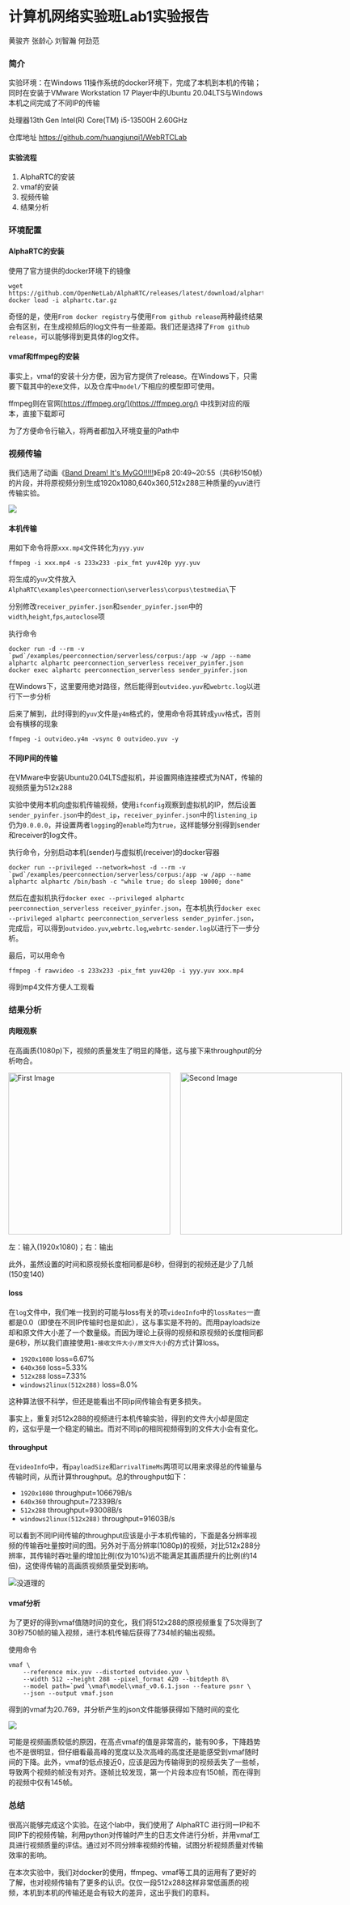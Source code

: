 # 计算机网络实验班Lab1实验报告
黄骏齐 张龄心 刘智瀚 何劲范

### 简介
实验环境：在Windows 11操作系统的docker环境下，完成了本机到本机的传输；同时在安装于VMware Workstation 17 Player中的Ubuntu 20.04LTS与Windows本机之间完成了不同IP的传输

处理器13th Gen Intel(R) Core(TM) i5-13500H 2.60GHz

仓库地址 https://github.com/huangjunqi1/WebRTCLab
#### 实验流程
1. AlphaRTC的安装
2. vmaf的安装
3. 视频传输
4. 结果分析

### 环境配置

#### AlphaRTC的安装
使用了官方提供的docker环境下的镜像

```
wget https://github.com/OpenNetLab/AlphaRTC/releases/latest/download/alphartc.tar.gz
docker load -i alphartc.tar.gz
```

奇怪的是，使用`From docker registry`与使用`From github release`两种最终结果会有区别，在生成视频后的log文件有一些差距。我们还是选择了`From github release`，可以能够得到更具体的log文件。

#### vmaf和ffmpeg的安装
事实上，vmaf的安装十分方便，因为官方提供了release。在Windows下，只需要下载其中的exe文件，以及仓库中`model/`下相应的模型即可使用。

ffmpeg则在官网[https://ffmpeg.org/](https://ffmpeg.org/) 中找到对应的版本，直接下载即可

为了方便命令行输入，将两者都加入环境变量的Path中
### 视频传输

我们选用了动画《[Band Dream! It's MyGO!!!!!](https://space.bilibili.com/1459104794?spm_id_from=333.337.0.0)》Ep8 20:49~20:55（共6秒150帧）的片段，并将原视频分别生成1920x1080,640x360,512x288三种质量的yuv进行传输实验。

![](assets/source.png)

#### 本机传输

用如下命令将原`xxx.mp4`文件转化为`yyy.yuv`
```
ffmpeg -i xxx.mp4 -s 233x233 -pix_fmt yuv420p yyy.yuv
```
将生成的`yuv`文件放入`AlphaRTC\examples\peerconnection\serverless\corpus\testmedia\`下

分别修改`receiver_pyinfer.json`和`sender_pyinfer.json`中的`width`,`height`,`fps`,`autoclose`项

执行命令
```
docker run -d --rm -v `pwd`/examples/peerconnection/serverless/corpus:/app -w /app --name alphartc alphartc peerconnection_serverless receiver_pyinfer.json
docker exec alphartc peerconnection_serverless sender_pyinfer.json
```
在Windows下，这里要用绝对路径，然后能得到`outvideo.yuv`和`webrtc.log`以进行下一步分析

后来了解到，此时得到的`yuv`文件是`y4m`格式的，使用命令将其转成`yuv`格式，否则会有横移的现象

```
ffmpeg -i outvideo.y4m -vsync 0 outvideo.yuv -y
```
#### 不同IP间的传输
在VMware中安装Ubuntu20.04LTS虚拟机，并设置网络连接模式为NAT，传输的视频质量为512x288

实验中使用本机向虚拟机传输视频，使用`ifconfig`观察到虚拟机的IP，然后设置`sender_pyinfer.json`中的`dest_ip`，`receiver_pyinfer.json`中的`listening_ip`仍为`0.0.0.0`，并设置两者`logging`的`enable`均为`true`，这样能够分别得到sender和receiver的log文件。

执行命令，分别启动本机(sender)与虚拟机(receiver)的docker容器
```
docker run --privileged --network=host -d --rm -v `pwd`/examples/peerconnection/serverless/corpus:/app -w /app --name alphartc alphartc /bin/bash -c "while true; do sleep 10000; done"
```

然后在虚拟机执行`docker exec --privileged alphartc peerconnection_serverless receiver_pyinfer.json`，在本机执行`docker exec --privileged alphartc peerconnection_serverless sender_pyinfer.json`，完成后，可以得到`outvideo.yuv`,`webrtc.log`,`webrtc-sender.log`以进行下一步分析。

最后，可以用命令
```
ffmpeg -f rawvideo -s 233x233 -pix_fmt yuv420p -i yyy.yuv xxx.mp4
```
得到mp4文件方便人工观看
### 结果分析

#### 肉眼观察
在高画质(1080p)下，视频的质量发生了明显的降低，这与接下来throughput的分析吻合。

<div style="display: flex;">
    <img src="assets/ori.bmp" alt="First Image" width="320" style="margin-right: 20px;">
    <img src="assets/out.bmp" alt="Second Image" width="320">
</div>

左：输入(1920x1080)；右：输出

此外，虽然设置的时间和原视频长度相同都是6秒，但得到的视频还是少了几帧(150变140)

#### loss
在`log`文件中，我们唯一找到的可能与loss有关的项`videoInfo`中的`lossRates`一直都是0.0（即使在不同IP传输时也是如此），这与事实是不符的。而用payloadsize却和原文件大小差了一个数量级。而因为理论上获得的视频和原视频的长度相同都是6秒，所以我们直接使用`1-接收文件大小/原文件大小`的方式计算loss。

- `1920x1080` loss=6.67%
- `640x360` loss=5.33%
- `512x288` loss=7.33%
- `windows2linux(512x288)` loss=8.0%

这种算法很不科学，但还是能看出不同ip间传输会有更多损失。

事实上，重复对512x288的视频进行本机传输实验，得到的文件大小却是固定的，这似乎是一个稳定的输出。而对不同ip的相同视频得到的文件大小会有变化。

#### throughput

在`videoInfo`中，有`payloadSize`和`arrivalTimeMs`两项可以用来求得总的传输量与传输时间，从而计算throughput。总的throughput如下：

- `1920x1080` throughput=106679B/s
- `640x360` throughput=72339B/s
- `512x288` throughput=93008B/s
- `windows2linux(512x288)` throughput=91603B/s

可以看到不同IP间传输的throughput应该是小于本机传输的，下面是各分辨率视频的传输吞吐量按时间的图。另外对于高分辨率(1080p)的视频，对比512x288分辨率，其传输时吞吐量的增加比例(仅为10%)远不能满足其画质提升的比例(约14倍)，这使得传输的高画质视频质量受到影响。

![没道理的](assets/throughput-1.png)

#### vmaf分析



为了更好的得到vmaf值随时间的变化，我们将512x288的原视频重复了5次得到了30秒750帧的输入视频，进行本机传输后获得了734帧的输出视频。

使用命令

```
vmaf \ 
    --reference mix.yuv --distorted outvideo.yuv \
    --width 512 --height 288 --pixel_format 420 --bitdepth 8\
    --model path=`pwd`\vmaf\model\vmaf_v0.6.1.json --feature psnr \
    --json --output vmaf.json
```

得到的vmaf为20.769，并分析产生的json文件能够获得如下随时间的变化

![](assets/vmaf.png)

可能是视频画质较低的原因，在高点vmaf的值是非常高的，能有90多，下降趋势也不是很明显，但仔细看最高峰的宽度以及次高峰的高度还是能感受到vmaf随时间的下降。此外，vmaf的低点接近0，应该是因为传输得到的视频丢失了一些帧，导致两个视频的帧没有对齐。逐帧比较发现，第一个片段本应有150帧，而在得到的视频中仅有145帧。

### 总结
很高兴能够完成这个实验。在这个lab中，我们使用了 AlphaRTC 进行同一IP和不同IP下的视频传输，利用python对传输时产生的日志文件进行分析，并用vmaf工具进行视频质量的评估。通过对不同分辨率视频的传输，试图分析视频质量对传输效率的影响。

在本次实验中，我们对docker的使用，ffmpeg、vmaf等工具的运用有了更好的了解，也对视频传输有了更多的认识。仅仅一段512x288这样非常低画质的视频，本机到本机的传输还是会有较大的差异，这出乎我们的意料。

